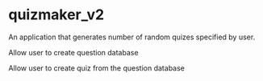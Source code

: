 # quizmaker_v2

An application that generates number of random quizes specified by user.

Allow user to create question database

Allow user to create quiz from the question database
